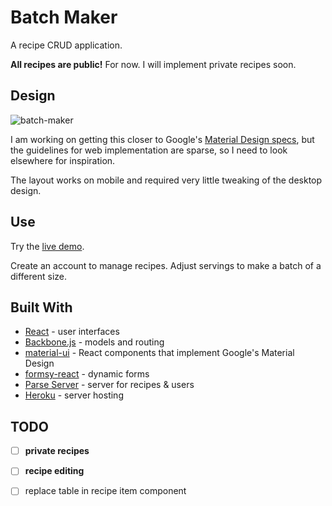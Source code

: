 # Batch Maker


A recipe CRUD application.

**All recipes are public!**
For now. I will implement private recipes soon.




## Design

![batch-maker](https://cloud.githubusercontent.com/assets/21989005/21202570/d95ccaf6-c21c-11e6-9387-32baa1e95fc1.gif)


I am working on getting this closer to Google's [Material Design specs](https://material.google.com/), but the guidelines for web implementation are sparse, so I need to look elsewhere for inspiration.

The layout works on mobile and required very little tweaking of the desktop design.

## Use

Try the [live demo](https://bearshuford.github.io/8.4-batch-maker/).


Create an account to manage recipes. Adjust servings to make a batch of a different size.


## Built With

* [React](https://facebook.github.io/react/docs/) - user interfaces
* [Backbone.js](http://backbonejs.org/) - models and routing
* [material-ui](http://www.material-ui.com/) - React components that implement Google's Material Design
* [formsy-react](https://github.com/christianalfoni/formsy-react) - dynamic forms
* [Parse Server](https://parse.com/) - server for recipes & users
* [Heroku](https://www.heroku.com/) - server hosting

## TODO
- [ ] **private recipes**

- [ ] **recipe editing**

- [ ] replace table in recipe item component
